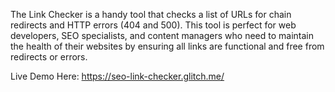 The Link Checker is a handy tool that checks a list of URLs for chain redirects and HTTP errors (404 and 500). This tool is perfect for web developers, SEO specialists, and content managers who need to maintain the health of their websites by ensuring all links are functional and free from redirects or errors.

Live Demo Here: https://seo-link-checker.glitch.me/
